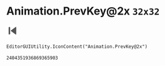 # Animation.PrevKey@2x `32x32`
<img src="/img/Animation.PrevKey@2x.png" width=32 height=32>

``` CSharp
EditorGUIUtility.IconContent("Animation.PrevKey@2x")
```
```
2404351936869365903
```
